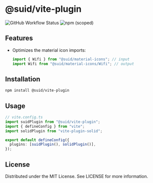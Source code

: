 # @suid/vite-plugin

![GitHub Workflow Status](https://img.shields.io/github/workflow/status/swordev/suid/CI) ![npm (scoped)](https://img.shields.io/npm/v/@suid/vite-plugin?label=@suid/vite-plugin)

## Features

- Optimizes the material icon imports:
  ```ts
  import { Wifi } from "@suid/material-icons"; // input
  import Wifi from "@suid/material-icons/Wifi"; // output
  ```

## Installation

```sh
npm install @suid/vite-plugin
```

## Usage

```ts
// vite.config.ts
import suidPlugin from "@suid/vite-plugin";
import { defineConfig } from "vite";
import solidPlugin from "vite-plugin-solid";

export default defineConfig({
  plugins: [suidPlugin(), solidPlugin()],
});
```

## License

Distributed under the MIT License. See LICENSE for more information.
